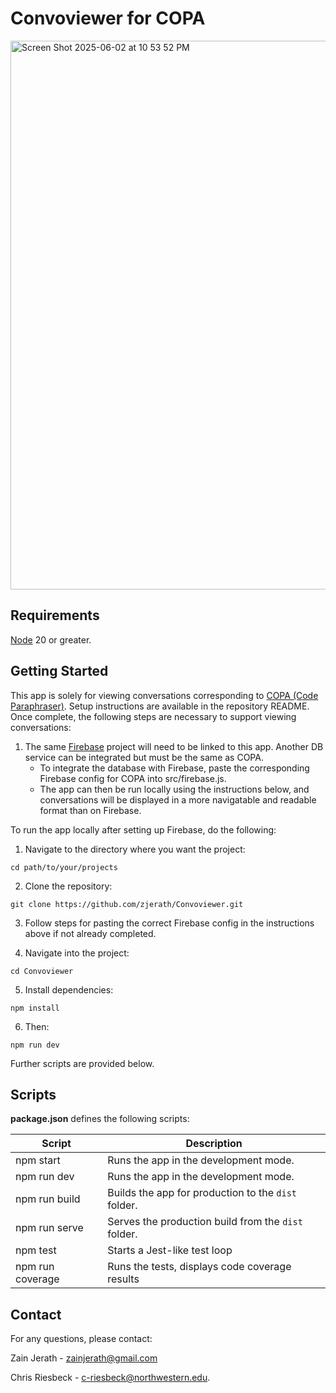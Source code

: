 # Convoviewer for COPA

<img width="878" alt="Screen Shot 2025-06-02 at 10 53 52 PM" src="https://github.com/user-attachments/assets/7574397d-05ab-456e-b834-154cdfd8a1e4" />

## Requirements

[Node](https://nodejs.org/en) 20 or greater.

## Getting Started

This app is solely for viewing conversations corresponding to [COPA (Code Paraphraser)](https://walkthrough-gpt.vercel.app/). Setup instructions are available in the repository README.
Once complete, the following steps are necessary to support viewing conversations:
1. The same [Firebase](https://firebase.google.com/) project will need to be linked to this app. Another DB service can be integrated but must be the same as COPA.
    - To integrate the database with Firebase, paste the corresponding Firebase config for COPA into src/firebase.js.
    - The app can then be run locally using the instructions below, and conversations will be displayed in a more navigatable and readable format than on Firebase.

To run the app locally after setting up Firebase, do the following:

1. Navigate to the directory where you want the project:

```
cd path/to/your/projects
```

2. Clone the repository:

```
git clone https://github.com/zjerath/Convoviewer.git
```

3. Follow steps for pasting the correct Firebase config in the instructions above if not already completed.

4. Navigate into the project:

```
cd Convoviewer
```

5. Install dependencies:

```
npm install
```

6. Then:

```
npm run dev
```

Further scripts are provided below.

## Scripts

**package.json** defines the following scripts:

| Script           | Description                                         |
| -----------------| --------------------------------------------------- |
| npm start        | Runs the app in the development mode.               |
| npm run dev      | Runs the app in the development mode.               |
| npm run build    | Builds the app for production to the `dist` folder. |
| npm run serve    | Serves the production build from the `dist` folder. |
| npm test         | Starts a Jest-like test loop                        |
| npm run coverage | Runs the tests, displays code coverage results      |

## Contact

For any questions, please contact:

Zain Jerath - zainjerath@gmail.com

Chris Riesbeck - c-riesbeck@northwestern.edu.
